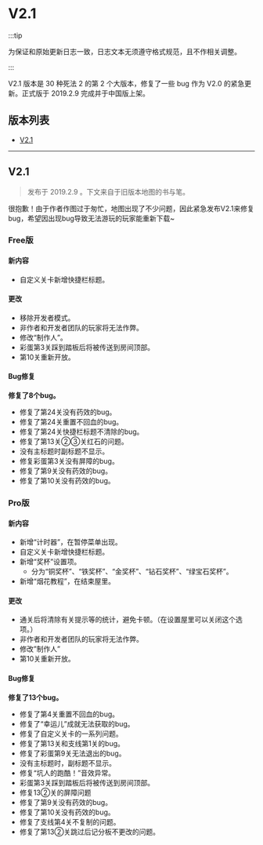 # V2.1

:::tip

为保证和原始更新日志一致，日志文本无须遵守格式规范，且不作相关调整。

:::

V2.1 版本是 30 种死法 2 的第 2 个大版本，修复了一些 bug 作为 V2.0 的紧急更新。正式版于 2019.2.9 完成并于中国版上架。

## 版本列表

- [V2.1](#v21-1)

---

## V2.1

> 发布于 2019.2.9 。下文来自于旧版本地图的书与笔。

很抱歉！由于作者作图过于匆忙，地图出现了不少问题，因此紧急发布V2.1来修复bug，希望因出现bug导致无法游玩的玩家能重新下载~

### Free版

#### 新内容

- 自定义关卡新增快捷栏标题。

#### 更改

- 移除开发者模式。
- 非作者和开发者团队的玩家将无法作弊。
- 修改“制作人”。
- 彩蛋第3关踩到踏板后将被传送到房间顶部。
- 第10关重新开放。

#### Bug修复

**修复了8个bug。**
- 修复了第24关没有药效的bug。
- 修复了第24关重置不回血的bug。
- 修复了第24关快捷栏标题不清除的bug。
- 修复了第13关②③关红石的问题。
- 没有主标题时副标题不显示。
- 修复彩蛋第3关没有屏障的bug。
- 修复了第9关没有药效的bug。
- 修复了第10关没有药效的bug。

### Pro版

#### 新内容

- 新增“计时器”，在暂停菜单出现。
- 自定义关卡新增快捷栏标题。
- 新增“奖杯”设置项。
  - 分为“铜奖杯”、“铁奖杯”、“金奖杯”、“钻石奖杯”、“绿宝石奖杯”。
- 新增“烟花教程”，在结束屋里。

#### 更改

- 通关后将清除有关提示等的统计，避免卡顿。（在设置屋里可以关闭这个选项。）
- 非作者和开发者团队的玩家将无法作弊。
- 修改”制作人”
- 第10关重新开放。

#### Bug修复

**修复了13个bug。**

- 修复了第4关重置不回血的bug。
- 修复了“幸运儿”成就无法获取的bug。
- 修复了自定义关卡的一系列问题。
- 修复了第13关和支线第1关的bug。
- 修复了彩蛋第9关无法退出的bug。
- 没有主标题时，副标题不显示。
- 修复“坑人的跑酷！”音效异常。
- 彩蛋第3关踩到踏板后将被传送到房间顶部。
- 修复13②关的屏障问题
- 修复了第9关没有药效的bug。
- 修复了第10关没有药效的bug。
- 修复了支线第4关不复制的问题。
- 修复了第13②关跳过后记分板不更改的问题。
